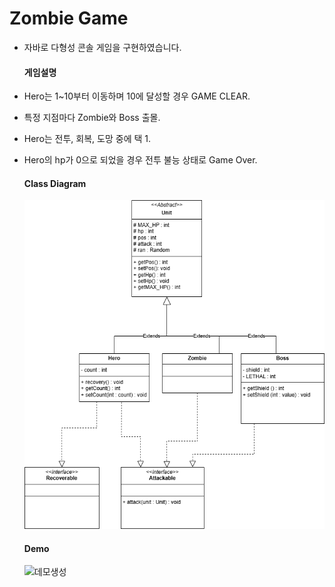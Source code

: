# Zombie Game
- 자바로 다형성 콘솔 게임을 구현하였습니다.

  #### 게임설명
- Hero는 1~10부터 이동하며 10에 달성할 경우 GAME CLEAR.
- 특정 지점마다 Zombie와 Boss 출몰.
- Hero는 전투, 회복, 도망 중에 택 1.
- Hero의 hp가 0으로 되었을 경우 전투 불능 상태로 Game Over.

  #### Class Diagram
  ![클래스다이어그램](resources/zombie.png)


  #### Demo
  ![데모생성]()
